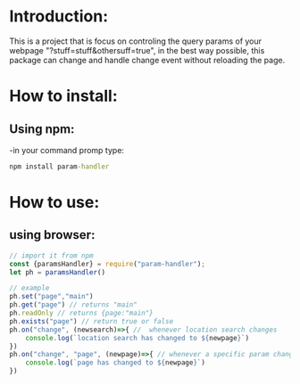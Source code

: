 # Introduction:

This is a project that is focus on controling the query params of your webpage "?stuff=stuff&othersuff=true",
in the best way possible, this package can change and handle change event without reloading the page.


# How to install:

## Using npm:

-in your command promp type:
```cmd
npm install param-handler
```

# How to use:

## using browser:

```js
// import it from npm
const {paramsHandler} = require("param-handler");
let ph = paramsHandler()

// example
ph.set("page","main")
ph.get("page") // returns "main"
ph.readOnly // returns {page:"main"}
ph.exists("page") // return true or false
ph.on("change", (newsearch)=>{ //  whenever location search changes
    console.log(`location search has changed to ${newpage}`)
})
ph.on("change", "page", (newpage)=>{ // whenever a specific param changes
    console.log(`page has changed to ${newpage}`)
})
```
